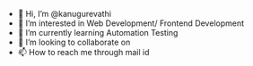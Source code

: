 - 👋 Hi, I’m @kanugurevathi
- 👀 I’m interested in Web Development/ Frontend Development
- 🌱 I’m currently learning Automation Testing
- 💞️ I’m looking to collaborate on 
- 📫 How to reach me through mail id

<!---
kanugurevathi/kanugurevathi is a ✨ special ✨ repository because its `README.md` (this file) appears on your GitHub profile.
You can click the Preview link to take a look at your changes.
--->
